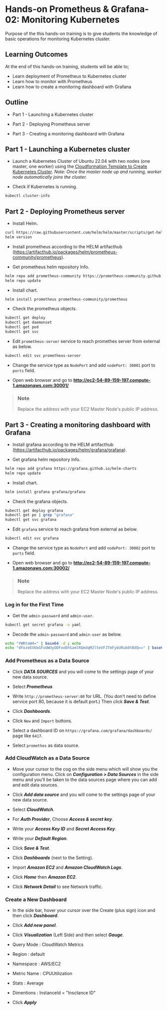 # Hands-on Prometheus & Grafana-02: Monitoring Kubernetes

Purpose of the this hands-on training is to give students the knowledge of basic operations for monitoring Kubernetes cluster.

## Learning Outcomes
At the end of this hands-on training, students will be able to;

* Learn deployment of Prometheus to Kubernetes cluster
* Learn how to monitor with Prometheus
* Learn how to create a monitoring dashboard with Grafana

## Outline

- Part 1 - Launching a Kubernetes cluster

- Part 2 - Deploying Prometheus server 

- Part 3 - Creating a monitoring dashboard with Grafana

## Part 1 - Launching a Kubernetes cluster

- Launch a Kubernetes Cluster of Ubuntu 22.04 with two nodes (one master, one worker) using the [Cloudformation Template to Create Kubernetes Cluster](../../Kubernetes/create-kube-cluster-terraform/cfn-template-to-create-k8s-cluster.yml). *Note: Once the master node up and running, worker node automatically joins the cluster.*

- Check if Kubernetes is running.

```bash
kubectl cluster-info
```

## Part 2 - Deploying Prometheus server

- Install Helm.

```bash
curl https://raw.githubusercontent.com/helm/helm/master/scripts/get-helm-3 | bash
helm version
```

- Install prometheus according to the HELM artifacthub (https://artifacthub.io/packages/helm/prometheus-community/prometheus).

- Get prometheus helm repository Info.

```bash
helm repo add prometheus-community https://prometheus-community.github.io/helm-charts
helm repo update
```

- Install chart.

```bash
helm install prometheus prometheus-community/prometheus
```

- Check the prometheus objects.

```bash
kubectl get deploy
kubectl get daemonset
kubectl get pod
kubectl get svc
```

- Edit `prometheus-server` service to reach promethes server from external as below.

```bash
kubectl edit svc prometheus-server
```

- Change the service type as `NodePort` and add `nodePort: 30001` port to `ports` field.

- Open web browser and go to **http://ec2-54-89-159-197.compute-1.amazonaws.com:30001/**

>### Note
>Replace the address with your EC2 Master Node's public IP address.

## Part 3 - Creating a monitoring dashboard with Grafana

- Install grafana according to the HELM artifacthub (https://artifacthub.io/packages/helm/grafana/grafana).

- Get grafana helm repository Info.

```bash
helm repo add grafana https://grafana.github.io/helm-charts
helm repo update
```

- Install chart.

```bash
helm install grafana grafana/grafana
```

- Check the grafana objects.

```bash
kubectl get deploy grafana
kubectl get po | grep "grafana"
kubectl get svc grafana
```

- Edit `grafana` service to reach grafana from external as below.

```bash
kubectl edit svc grafana
```

- Change the service type as `NodePort` and add `nodePort: 30002` port to `ports` field.

- Open web browser and go to **http://ec2-54-89-159-197.compute-1.amazonaws.com:30002/**

>### Note
>Replace the address with your EC2 Master Node's public IP address.

### Log in for the First Time

- Get the `admin-password` and `admin-user`.

```bash
kubectl get secret grafana -o yaml
```

- Decode the `admin-password` and `admin-user` as below.

```bash
echo "YWRtaW4=" | base64 -d ; echo
echo "dFozeEV6bGFxUWUyODFoeDhSamlRQmdqM2l5eVFJTmFybURub0tBdQ==" | base64 -d ; echo
```

### Add Prometheus as a Data Source

- Click ***DATA SOURCES*** and you will come to the settings page of your new data source.

- Select ***Prometheus***

- Write `http://prometheus-server:80` for URL. (You don't need to define service port 80, because it is default port.) Then click ***Save & Test***.

- Click ***Dashboards***.

- Click `New` and `Import` buttons.

- Select a dashboard ID on `https://grafana.com/grafana/dashboards/` page like `6417`.

- Select `promethes` as data source.

### Add CloudWatch as a Data Source

- Move your cursor to the cog on the side menu which will show you the configuration menu. Click on ***Configuration > Data Sources*** in the side menu and you’ll be taken to the data sources page where you can add and edit data sources.

- Click ***Add data source*** and you will come to the settings page of your new data source.

- Select ***CloudWatch***.

- For ***Auth Provider***, Choose ***Access & secret key***.

- Write your ***Access Key ID*** and ***Secret Access Key***.

- Write your ***Default Region***.

- Click ***Save & Test***.

- Click ***Dashboards*** (next to the Setting).

- Import ***Amazon EC2*** and ***Amazon CloudWatch Logs***.

- Click ***Home*** then ***Amazon EC2***.

- Click ***Network Detail*** to see Network traffic.

### Create a New Dashboard

- In the side bar, hover your cursor over the Create (plus sign) icon and then click ***Dashboard***.

- Click ***Add new panel***.

- Click ***Visualization*** (Left Side) and then select ***Gauge***.

- Query Mode : CloudWatch Metrics
- Region : default
- Namespace : AWS/EC2
- Metric Name : CPUUtilization
- Stats : Average
- Dimentions : InstanceId = "Insctance ID"
- Click ***Apply***